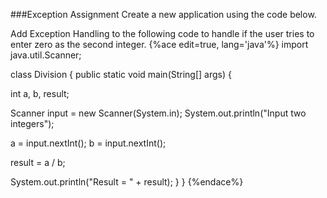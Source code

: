 <!--djw:done-->
###Exception Assignment
Create a new application using the code below.

Add Exception Handling to the following code to handle if the user tries to enter zero as the second integer.
{%ace edit=true, lang='java'%}
import java.util.Scanner;
 
class Division {
  public static void main(String[] args) {
 
  int a, b, result;
 
  Scanner input = new Scanner(System.in);
  System.out.println("Input two integers");
 
  a = input.nextInt();
  b = input.nextInt();
 
  result = a / b;
 
  System.out.println("Result = " + result);
  }
}
{%endace%}